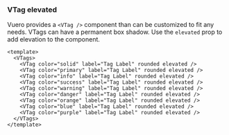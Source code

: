 ### VTag elevated

Vuero provides a `<VTag />` component than can be customized to fit any needs.
VTags can have a permanent box shadow.
Use the `elevated` prop to add elevation to the component.

<!--code-->

```vue
<template>
  <VTags>
    <VTag color="solid" label="Tag Label" rounded elevated />
    <VTag color="primary" label="Tag Label" rounded elevated />
    <VTag color="info" label="Tag Label" rounded elevated />
    <VTag color="success" label="Tag Label" rounded elevated />
    <VTag color="warning" label="Tag Label" rounded elevated />
    <VTag color="danger" label="Tag Label" rounded elevated />
    <VTag color="orange" label="Tag Label" rounded elevated />
    <VTag color="blue" label="Tag Label" rounded elevated />
    <VTag color="purple" label="Tag Label" rounded elevated />
  </VTags>
</template>
```

<!--/code-->

<!--example-->

<VTags>
  <VTag color="solid" label="Tag Label" rounded elevated />
  <VTag color="primary" label="Tag Label" rounded elevated />
  <VTag color="info" label="Tag Label" rounded elevated />
  <VTag color="success" label="Tag Label" rounded elevated />
  <VTag color="warning" label="Tag Label" rounded elevated />
  <VTag color="danger" label="Tag Label" rounded elevated />
  <VTag color="orange" label="Tag Label" rounded elevated />
  <VTag color="blue" label="Tag Label" rounded elevated />
  <VTag color="purple" label="Tag Label" rounded elevated />
</VTags>

<!--/example-->
